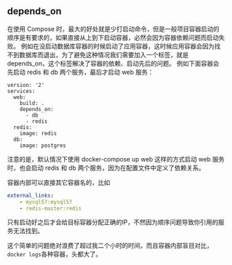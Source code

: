 ## depends_on

在使用 Compose 时，最大的好处就是少打启动命令，但是一般项目容器启动的顺序是有要求的，如果直接从上到下启动容器，必然会因为容器依赖问题而启动失败。
 例如在没启动数据库容器的时候启动了应用容器，这时候应用容器会因为找不到数据库而退出，为了避免这种情况我们需要加入一个标签，就是 depends_on，这个标签解决了容器的依赖、启动先后的问题。
 例如下面容器会先启动 redis 和 db 两个服务，最后才启动 web 服务：

```
version: '2'
services:
  web:
    build: .
    depends_on:
      - db
      - redis
  redis:
    image: redis
  db:
    image: postgres
```

注意的是，默认情况下使用 docker-compose up web 这样的方式启动 web 服务时，也会启动 redis 和 db 两个服务，因为在配置文件中定义了依赖关系。

容器内部可以直接其它容器名的，比如

```yaml
external_links:
    - mysql57:mysql57
    - redis-master:redis
```

只有启动好之后才会给目标容器分配正确的IP，不然因为顺序问题导致你引用的服务无法找到。

这个简单的问题绝对浪费了超过我二个小时的时间，而且容器内部盲目对比，`docker logs`各种容器，头都大了。

